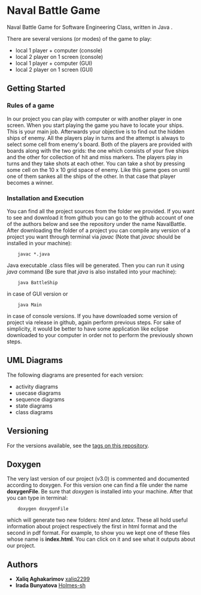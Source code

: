 # Naval Battle Game

Naval Battle Game for Software Engineering Class, written in Java .

There are several versions (or modes) of the game to play:
-  local 1 player + computer   (console)
-  local 2 player on 1 screen  (console)
-  local 1 player + computer   (GUI)
-  local 2 player on 1 screen  (GUI)

## Getting Started

### Rules of a game
In our project you can play with computer or with another player in one screen. When you start playing the game you have to locate your ships. This is your main job. Afterwards your objective is to find out the hidden ships of enemy. All the players play in turns and the attempt is always to select some cell from enemy's board. Both of the players are provided with boards along with the two grids: the one which consists of your five ships and the other for collection of hit and miss markers.
The players play in turns and they take shots at each other. You can take a shot by pressing some cell on the 10 x 10 grid space of enemy. Like this game goes on until one of them sankes all the ships of the other. In that case that player becomes a winner.

### Installation and Execution
You can find all the project sources from the folder we provided. If you want to see and download it from github you can go to the github account of one of the authors below and see the repository under the name NavalBattle.
After downloading the folder of a project you can compile any version of a project you want through terminal via *javac* (Note that *javac* should be installed in your machine):
```
	javac *.java
```
Java executable .class files will be generated. Then you can run it using *java* command (Be sure that *java* is also installed into your machine):
```
	java BattleShip
```
in case of GUI version or
```
	java Main
```
in case of console versions.
If you have downloaded some version of project via release in github, again perform previous steps.
For sake of simplicity, it would be better to have some application like eclipse downloaded to your computer in order not to perform the previously shown steps.

## UML Diagrams

The following diagrams are presented for each version:

-  activity diagrams
-  usecase diagrams
-  sequence diagrams
-  state diagrams
-  class diagrams

## Versioning

For the versions available, see the [tags on this repository](https://github.com/Holmes-sh/NavalBattle/releases). 

## Doxygen

The very last version of our project (v3.0) is commented and documented according to doxygen. For this version one can find a file under the name **doxygenFile**. Be sure that *doxygen* is installed into your machine. After that you can type in terminal:
```
	doxygen doxygenFile
```
which will generate two new folders: _html_ and _latex_. These all hold useful information about project respectively the first in html format and the second in pdf format. For example, to show you we kept one of these files whose name is **index.html**. You can click on it and see what it outputs about our project.

## Authors
* **Xaliq Aghakarimov**  [xaliq2299](https://github.com/xaliq2299)
* **Irada Bunyatova**    [Holmes-sh](https://github.com/Holmes-sh)
